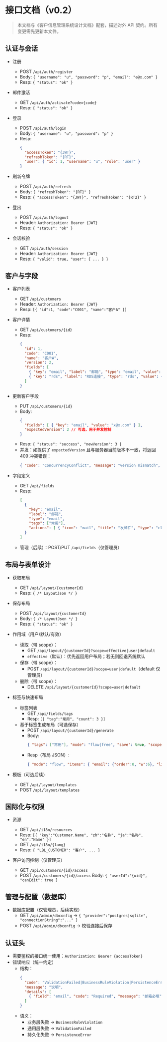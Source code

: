 # 接口文档（v0.2）

> 本文档与《客户信息管理系统设计文档》配套，描述对外 API 契约。所有变更需先更新本文件。

## 认证与会话

- 注册
  - POST `/api/auth/register`
  - Body: `{ "username": "u", "password": "p", "email": "e@x.com" }`
  - Resp: `{ "status": "ok" }`

- 邮件激活
  - GET `/api/auth/activate?code={code}`
  - Resp: `{ "status": "ok" }`

- 登录
  - POST `/api/auth/login`
  - Body: `{ "username": "u", "password": "p" }`
  - Resp:
    ```json
    {
      "accessToken": "{JWT}",
      "refreshToken": "{RT}",
      "user": { "id": 1, "username": "u", "role": "user" }
    }
    ```

- 刷新令牌
  - POST `/api/auth/refresh`
  - Body: `{ "refreshToken": "{RT}" }`
  - Resp: `{ "accessToken": "{JWT}", "refreshToken": "{RT2}" }`

- 登出
  - POST `/api/auth/logout`
  - Header: `Authorization: Bearer {JWT}`
  - Resp: `{ "status": "ok" }`

- 会话校验
  - GET `/api/auth/session`
  - Header: `Authorization: Bearer {JWT}`
  - Resp: `{ "valid": true, "user": { ... } }`

## 客户与字段

- 客户列表
  - GET `/api/customers`
  - Header: `Authorization: Bearer {JWT}`
  - Resp: `[{ "id":1, "code":"C001", "name":"客户A" }]`

- 客户详情
  - GET `/api/customers/{id}`
  - Resp:
    ```json
    {
      "id": 1,
      "code": "C001",
      "name": "客户A",
      "version": 2,
      "fields": [
        { "key": "email", "label": "邮箱", "type": "email", "value": "a@b.com" },
        { "key": "rds", "label": "RDS连接", "type": "rds", "value": { "ip": "10.0.0.1", "user": "admin" } }
      ]
    }
    ```

- 更新客户字段
  - PUT `/api/customers/{id}`
  - Body:
    ```json
    {
      "fields": [ { "key": "email", "value": "x@x.com" } ],
      "expectedVersion": 2 // 可选，用于并发控制
    }
    ```
  - Resp: `{ "status": "success", "newVersion": 3 }`
  - 并发：如提供了 `expectedVersion` 且与服务器当前版本不一致，将返回 409 冲突错误：
    ```json
    { "code": "ConcurrencyConflict", "message": "version mismatch", "details": [{"field":"version","code":"Mismatch"}] }
    ```

- 字段定义
  - GET `/api/fields`
  - Resp:
    ```json
    [
      {
        "key": "email",
        "label": "邮箱",
        "type": "email",
        "tags": ["常用"],
        "actions": [ { "icon": "mail", "title": "发邮件", "type": "click", "action": "mailto" } ]
      }
    ]
    ```
  - 管理（后续）：POST/PUT `/api/fields`（仅管理员）

## 布局与表单设计

- 获取布局
  - GET `/api/layout/{customerId}`
  - Resp: `{ /* LayoutJson */ }`

- 保存布局
  - POST `/api/layout/{customerId}`
  - Body: `{ /* LayoutJson */ }`
  - Resp: `{ "status": "ok" }`

- 作用域（用户/默认/有效）
  - 读取（带 scope）：
    - GET `/api/layout/{customerId}?scope=effective|user|default`
    - `effective`（默认）：优先返回用户布局；若无则回退系统默认
  - 保存（带 scope）：
    - POST `/api/layout/{customerId}?scope=user|default`（default 仅管理员）
  - 删除（带 scope）：
    - DELETE `/api/layout/{customerId}?scope=user|default`

- 标签与快速布局
  - 标签列表
    - GET `/api/fields/tags`
    - Resp: `[{ "tag":"常用", "count": 3 }]`
  - 基于标签生成布局（可选保存）
    - POST `/api/layout/{customerId}/generate`
    - Body:
      ```json
      { "tags": ["常用"], "mode": "flow|free", "save": true, "scope": "user|default" }
      ```
    - Resp（布局 JSON）:
      ```json
      { "mode": "flow", "items": { "email": {"order":0, "w":6}, "link": {"order":1, "w":6} } }
      ```

- 模板（可选后续）
  - GET `/api/layout/templates`
  - POST `/api/layout/templates`

## 国际化与权限

- 资源
  - GET `/api/i18n/resources`
  - Resp: `[{ "key":"Customer.Name", "zh":"名称", "ja":"名称", "en":"Name" }]`
  - GET `/api/i18n/{lang}`
  - Resp: `{ "LBL_CUSTOMER": "客户", ... }`

- 客户访问控制（仅管理员）
  - GET `/api/customers/{id}/access`
  - POST `/api/customers/{id}/access` Body: `{ "userId":"{uid}", "canEdit": true }`

## 管理与配置（数据库）

- 数据库配置（仅管理员，后续实现）
  - GET `/api/admin/dbconfig` → `{ "provider":"postgres|sqlite", "connectionString":"..." }`
  - POST `/api/admin/dbconfig` → 校验连接后保存

## 认证头

- 需要鉴权的接口统一使用：`Authorization: Bearer {accessToken}`
- 错误响应（统一约定）
  - 结构：
    ```json
    {
      "code": "ValidationFailed|BusinessRuleViolation|PersistenceError",
      "message": "说明",
      "details": [
        { "field": "email", "code": "Required", "message": "邮箱必填" }
      ]
    }
    ```
  - 语义：
    - 业务层失败 → `BusinessRuleViolation`
    - 通用层失败 → `ValidationFailed`
    - 持久化失败 → `PersistenceError`

